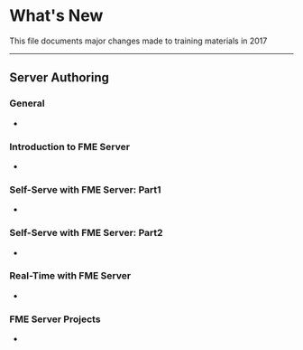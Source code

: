 # What's New #
This file documents major changes made to training materials in 2017

---

## Server Authoring ##

### General ###
-


### Introduction to FME Server ###
-


### Self-Serve with FME Server: Part1 ###
-


### Self-Serve with FME Server: Part2 ###
-


### Real-Time with FME Server ###
-


### FME Server Projects ###
- 
